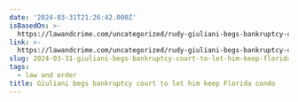 ```yaml
---
date: '2024-03-31T21:26:42.000Z'
isBasedOn: >-
  https://lawandcrime.com/uncategorized/rudy-giuliani-begs-bankruptcy-court-to-let-him-keep-his-florida-condo-so-he-can-keep-podcasting-to-pay-creditors/
link: >-
  https://lawandcrime.com/uncategorized/rudy-giuliani-begs-bankruptcy-court-to-let-him-keep-his-florida-condo-so-he-can-keep-podcasting-to-pay-creditors/
slug: 2024-03-31-giuliani-begs-bankruptcy-court-to-let-him-keep-florida-condo
tags:
  - law and order
title: Giuliani begs bankruptcy court to let him keep Florida condo
---
```


